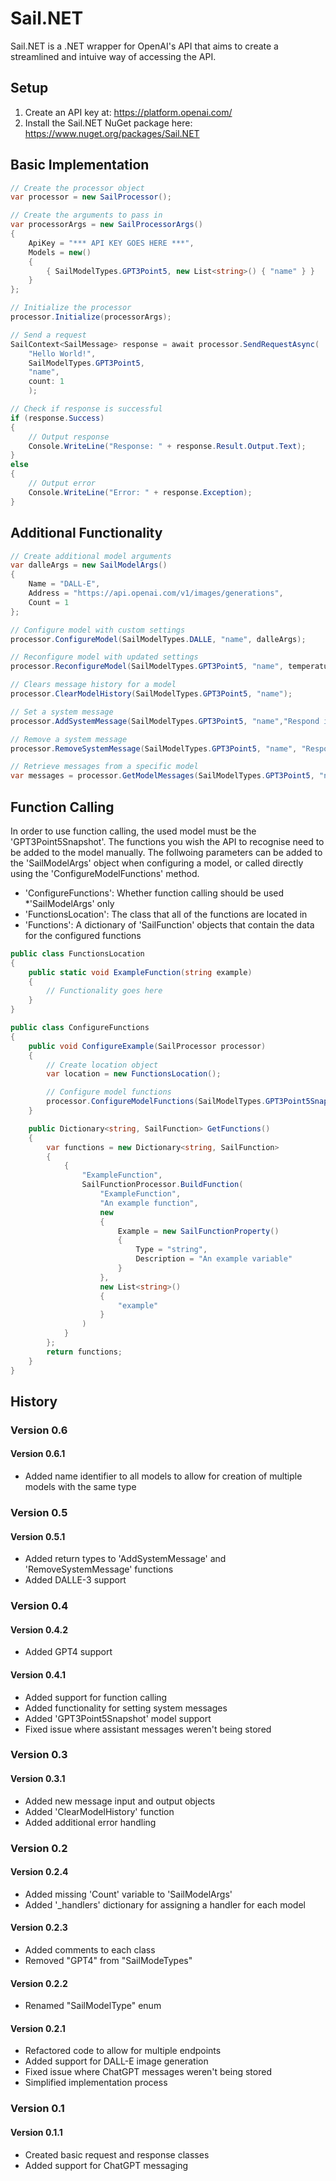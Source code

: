 ﻿# Sail.NET
Sail.NET is a .NET wrapper for OpenAI's API that aims to create a streamlined and intuive way of accessing the API.
## Setup
1. Create an API key at: https://platform.openai.com/
2. Install the Sail.NET NuGet package here: https://www.nuget.org/packages/Sail.NET
## Basic Implementation
```C#
// Create the processor object
var processor = new SailProcessor();

// Create the arguments to pass in
var processorArgs = new SailProcessorArgs()
{
    ApiKey = "*** API KEY GOES HERE ***",
    Models = new()
    {
        { SailModelTypes.GPT3Point5, new List<string>() { "name" } }
    }
};

// Initialize the processor
processor.Initialize(processorArgs);

// Send a request
SailContext<SailMessage> response = await processor.SendRequestAsync(
    "Hello World!",
    SailModelTypes.GPT3Point5,
    "name",
    count: 1
    );

// Check if response is successful
if (response.Success)
{
    // Output response
    Console.WriteLine("Response: " + response.Result.Output.Text);
}
else
{
    // Output error
    Console.WriteLine("Error: " + response.Exception);
}
```
## Additional Functionality
```C#
// Create additional model arguments
var dalleArgs = new SailModelArgs()
{
    Name = "DALL-E",
    Address = "https://api.openai.com/v1/images/generations",
    Count = 1
};

// Configure model with custom settings
processor.ConfigureModel(SailModelTypes.DALLE, "name", dalleArgs);

// Reconfigure model with updated settings
processor.ReconfigureModel(SailModelTypes.GPT3Point5, "name", temperature: 0.1);

// Clears message history for a model
processor.ClearModelHistory(SailModelTypes.GPT3Point5, "name");

// Set a system message
processor.AddSystemMessage(SailModelTypes.GPT3Point5, "name","Respond in the style of Yoda");

// Remove a system message
processor.RemoveSystemMessage(SailModelTypes.GPT3Point5, "name", "Respond in the style of Yoda");

// Retrieve messages from a specific model
var messages = processor.GetModelMessages(SailModelTypes.GPT3Point5, "name");
```
## Function Calling
In order to use function calling, the used model must be the 'GPT3Point5Snapshot'. The functions you wish the API to recognise need to be added to the model manually. The follwoing parameters can be added to the 'SailModelArgs' object when configuring a model, or called directly using the 'ConfigureModelFunctions' method.
- 'ConfigureFunctions': Whether function calling should be used *'SailModelArgs' only
- 'FunctionsLocation': The class that all of the functions are located in
- 'Functions': A dictionary of 'SailFunction' objects that contain the data for the configured functions
```C#
public class FunctionsLocation
{
    public static void ExampleFunction(string example)
    {
        // Functionality goes here
    }
}

public class ConfigureFunctions
{
    public void ConfigureExample(SailProcessor processor)
    {
        // Create location object
        var location = new FunctionsLocation();

        // Configure model functions
        processor.ConfigureModelFunctions(SailModelTypes.GPT3Point5Snapshot, "name", location.GetType(), GetFunctions());
    }

    public Dictionary<string, SailFunction> GetFunctions()
    {
        var functions = new Dictionary<string, SailFunction>
        {
            {
                "ExampleFunction",
                SailFunctionProcessor.BuildFunction(
                    "ExampleFunction",
                    "An example function",
                    new
                    {
                        Example = new SailFunctionProperty()
                        {
                            Type = "string",
                            Description = "An example variable"
                        }
                    },
                    new List<string>()
                    {    
                        "example"
                    }
                )
            }
        };
        return functions;
    }
}
```
## History
### Version 0.6
#### Version 0.6.1
- Added name identifier to all models to allow for creation of multiple models with the same type
### Version 0.5
#### Version 0.5.1
- Added return types to 'AddSystemMessage' and 'RemoveSystemMessage' functions
- Added DALLE-3 support
### Version 0.4
#### Version 0.4.2
- Added GPT4 support
#### Version 0.4.1
- Added support for function calling
- Added functionality for setting system messages
- Added 'GPT3Point5Snapshot' model support
- Fixed issue where assistant messages weren't being stored  
### Version 0.3
#### Version 0.3.1
- Added new message input and output objects
- Added 'ClearModelHistory' function
- Added additional error handling
### Version 0.2
#### Version 0.2.4
- Added missing 'Count' variable to 'SailModelArgs'
- Added '_handlers' dictionary for assigning a handler for each model
#### Version 0.2.3
- Added comments to each class
- Removed "GPT4" from "SailModeTypes"
#### Version 0.2.2
- Renamed "SailModelType" enum
#### Version 0.2.1
- Refactored code to allow for multiple endpoints
- Added support for DALL-E image generation
- Fixed issue where ChatGPT messages weren't being stored
- Simplified implementation process
### Version 0.1
#### Version 0.1.1
- Created basic request and response classes
- Added support for ChatGPT messaging
